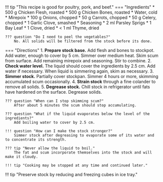 !!! tip "This recipe is good for poultry, pork, and beef."
=== "Ingredients"
    * 500 g Chicken Flesh, roasted
    * 500 g Chicken Bones, roasted
    * Water, cold
    * Mirepoix
        * 100 g Onions, chopped
        * 50 g Carrots, chopped
        * 50 g Celery, chopped
        * 1 Garlic Clove, smashed
    * Seasoning
        * 2 ml Parsley Sprigs
        * 1 Bay Leaf
        * 1 Clove, dried
        * < 1 ml Thyme, dried

    ??? question "Do I need to peel the vegetables?"
        No. All solids will be filtered from the stock before its done.

=== "Directions"
    1. **Prepare stock base.** Add flesh and bones to stockpot. Add water, enough to cover by 5 cm. Simmer over medium heat. Skim scum from surface. Add remaining mirepoix and seasoning. Stir to combine.
    2. **Check water level.** The liquid should cover the ingredients by 2.5 cm. Add water if necessary. When liquid is simmering again, skim as necessary.
    3. **Simmer stock.** Partially cover stockpan. Simmer 4 hours or more, skimming accumulated scum occasionally.
    4. **Strain stock** through a fine colander to remove all solids.
    5. **Degrease stock.** Chill stock in refrigerator until fats have hardened on the surface. Degrease solids.

    ??? question "When can I stop skimming scum?"
        After about 5 minutes the scum should stop accumulating.

    ??? question "What if the liquid evaporates below the level of the ingredients?"
        Add boiling water to cover by 2.5 cm.

    !!! question "How can I make the stock stronger?"
        Simmer stock after degreasing to evaporate some of its water and to concentrate its strength.

    ??? tip "Never allow the liquid to boil."
        The fat and scum incorporate themselves into the stock and will make it cloudy.

    !!! tip "Cooking may be stopped at any time and continued later."

!!! tip "Preserve stock by reducing and freezing cubes in ice tray."

[^1]: {{ cite.child_french_cooking }}
